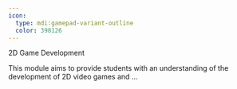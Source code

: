 ```yaml
---
icon:
  type: mdi:gamepad-variant-outline
  color: 398126
---
```


2D Game Development

This module aims to provide students with an understanding of the development of 2D video games and  ... 
